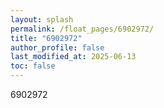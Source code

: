 ```yaml
---
layout: splash
permalink: /float_pages/6902972/
title: "6902972"
author_profile: false
last_modified_at: 2025-06-13
toc: false
---
```

 
6902972
